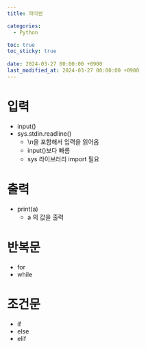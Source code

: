 ```yaml
---
title: 파이썬 

categories:
  - Python

toc: true
toc_sticky: true
 
date: 2024-03-27 00:00:00 +0900
last_modified_at: 2024-03-27 00:00:00 +0900
---
```

# 입력
- input()
- sys.stdin.readline()
	- \n을 포함해서 입력을 읽어옴
	- input()보다 빠름
	- sys 라이브러리 import 필요
# 출력
- print(a)
	- a 의 값을 출력

# 반복문
- for
- while

# 조건문
- if
- else
- elif